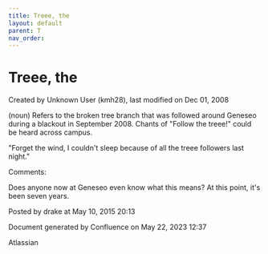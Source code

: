 ```yaml
---
title: Treee, the
layout: default
parent: T
nav_order:
---
```


# Treee, the

Created by  Unknown User (kmh28), last modified on Dec 01, 2008

(noun) Refers to the broken tree branch that was followed around Geneseo during a blackout in September 2008. Chants of &quot;Follow the treee!&quot; could be heard across campus.

&quot;Forget the wind, I couldn't sleep because of all the treee followers last night.&quot; 

Comments:

Does anyone now at Geneseo even know what this means? At this point, it's been seven years.

Posted by drake at May 10, 2015 20:13

Document generated by Confluence on May 22, 2023 12:37

Atlassian
